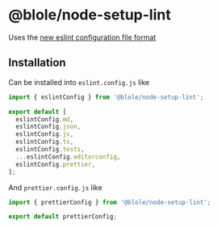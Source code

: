 # @blole/node-setup-lint

Uses the [new eslint configuration file format](https://eslint.org/docs/latest/use/configure/configuration-files-new)

## Installation

Can be installed into `eslint.config.js` like

```js
import { eslintConfig } from '@blole/node-setup-lint';

export default [
  eslintConfig.md,
  eslintConfig.json,
  eslintConfig.js,
  eslintConfig.ts,
  eslintConfig.tests,
  ...eslintConfig.editorconfig,
  eslintConfig.prettier,
];
```

And `prettier.config.js` like

```js
import { prettierConfig } from '@blole/node-setup-lint';

export default prettierConfig;
```
